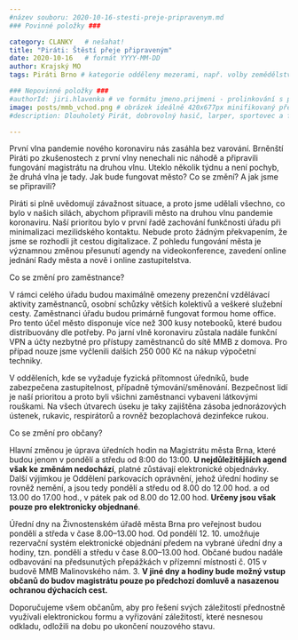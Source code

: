 ```yaml
---
#název souboru: 2020-10-16-stesti-preje-pripravenym.md
### Povinné položky ###

category: CLANKY   # nešahat!
title: "Piráti: Štěstí přeje připraveným" 
date: 2020-10-16   # formát YYYY-MM-DD
author: Krajský MO
tags: Piráti Brno # kategorie odděleny mezerami, např. volby zemědělství životní-prostředí piráti (viz https://jihomoravsky.pirati.cz/tags/)

### Nepovinné položky ###
#authorId: jiri.hlavenka # ve formátu jmeno.prijmeni - prolinkování s profilem přes uid 
image: posts/mmb_vchod.png # obrázek ideálně 420x677px minifikovaný přes https://tinypng.com/
#description: Dlouholetý Pirát, dobrovolný hasič, larper, sportovec a fanda 3D tisku stojí v čele jihomoravské pirátské kandidátky. S čím vede Piráty na kraj?

---
```


První vlna pandemie nového koronaviru nás zasáhla bez varování. Brněnští Piráti po zkušenostech z první vlny nenechali nic náhodě a připravili fungování magistrátu na druhou vlnu. Uteklo několik týdnu a není pochyb, že druhá vlna je tady. Jak bude fungovat město? Co se změní? A jak jsme se připravili? 

Piráti si plně uvědomují závažnost situace, a proto jsme udělali všechno, co bylo v našich silách, abychom připravili město na druhou vlnu pandemie koronaviru. Naší prioritou bylo v první řadě zachování funkčnosti úřadu při minimalizaci mezilidského kontaktu. Nebude proto žádným překvapením, že jsme se rozhodli jít cestou digitalizace. Z pohledu fungování města je významnou změnou přesunutí agendy na videokonference, zavedení online jednání Rady města a nově i online zastupitelstva. 

Co se změní pro zaměstnance? 

V rámci celého úřadu budou maximálně omezeny prezenční vzdělávací aktivity zaměstnanců, osobní schůzky větších kolektivů a veškeré služební cesty. Zaměstnanci úřadu budou primárně fungovat formou home office. Pro tento účel město disponuje více než 300 kusy notebooků, které budou distribuovány dle potřeby. Po jarní vlně koronaviru zůstala nadále funkční VPN a účty nezbytné pro přístupy zaměstnanců do sítě MMB z domova. Pro případ nouze jsme vyčlenili dalších 250 000 Kč na nákup výpočetní techniky.

V odděleních, kde se vyžaduje fyzická přítomnost úředníků, bude zabezpečena zastupitelnost, případně týmování/směnování. Bezpečnost lidí je naší prioritou a proto byli všichni zaměstnanci vybaveni látkovými rouškami. Na všech útvarech úseku je taky zajištěna zásoba jednorázových ústenek, rukavic, respirátorů a rovněž bezoplachová dezinfekce rukou.

Co se změní pro občany? 

Hlavní změnou je úprava úředních hodin na Magistrátu města Brna, které budou jenom v pondělí a středu od 8:00 do 13:00. **U nejdůležitějších agend však ke změnám nedochází**, platné zůstávají elektronické objednávky. Další výjimkou je Oddělení parkovacích oprávnění, jehož úřední hodiny se rovněž nemění, a jsou tedy pondělí a středu od 8.00 do 12.00 hod. a od 13.00 do 17.00 hod., v pátek pak od 8.00 do 12.00 hod. **Určeny jsou však pouze pro elektronicky objednané**.

Úřední dny na Živnostenském úřadě města Brna pro veřejnost budou pondělí a středa v čase 8.00–13.00 hod. Od pondělí 12. 10. umožňuje rezervační systém elektronické objednání předem na vybrané úřední dny a hodiny, tzn. pondělí a středu v čase 8.00–13.00 hod. Občané budou nadále odbavování na předsunutých přepážkách v přízemní místnosti č. 015 v budově MMB Malinovského nám. 3. **V jiné dny a hodiny bude možný vstup občanů do budov magistrátu pouze po předchozí domluvě a nasazenou ochranou dýchacích cest.**

Doporučujeme všem občanům, aby pro řešení svých záležitostí přednostně využívali elektronickou formu a vyřizování záležitostí, které nesnesou odkladu, odložili na dobu po ukončení nouzového stavu. 
